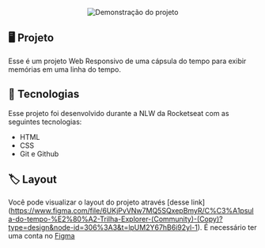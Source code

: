 <p align= "center">
 <img src=".github/preview.png>" alt= "Demonstração do projeto" widht:"100%" />
</p>

## 🖥️ Projeto

Esse é um projeto Web Responsivo de uma cápsula do tempo para exibir memórias em uma linha do tempo.

## 🚀 Tecnologias

Esse projeto foi desenvolvido durante a NLW da Rocketseat com as seguintes tecnologias:

- HTML
- CSS
- Git e Github

## 🏷️ Layout

Você pode visualizar o layout do projeto através
[desse link] (https://www.figma.com/file/6UKjPvVNw7MQ5SQxepBmyR/C%C3%A1psula-do-tempo-%E2%80%A2-Trilha-Explorer-(Community)-(Copy)?type=design&node-id=306%3A3&t=lpUM2Y67hB6i92yl-1).
É necessário ter uma conta no [Figma](https://www.figma.com)
